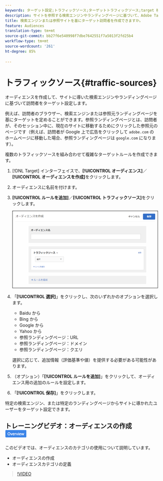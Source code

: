 ```yaml
---
keywords: ターゲット設定;トラフィックソース;ターゲットトラフィックソース;target 検索エンジン;検索エンジン;ランディングページ;target ランディングページ;参照ランディングページ
description: サイトを参照する検索エンジンやランディングページに基づいて、Adobe Targetのターゲット訪問者にオーディエンスを作成する方法を学びます。
title: 検索エンジンまたは参照サイトを基にターゲット訪問者を作成できますか。
feature: Audiences
translation-type: tm+mt
source-git-commit: bb27f6e540998f7dbe7642551f7a5013f2fd25b4
workflow-type: tm+mt
source-wordcount: '261'
ht-degree: 85%

---
```



# トラフィックソース{#traffic-sources}

オーディエンスを作成して、サイトに導いた検索エンジンやランディングページに基づいて訪問者をターゲット設定します。

例えば、訪問者のブラウザー、検索エンジンまたは参照元ランディングページを基にターゲットを定めることができます。参照ランディングページとは、訪問者が、そのセッション中に、現在のサイトに移動するためにクリックした参照元のページです（例えば、訪問者が Google 上で広告をクリックして `adobe.com` のホームページに移動した場合、参照ランディングページは `google.com` になります）。

複数のトラフィックソースを組み合わせて複雑なターゲットルールを作成できます。

1. [!DNL Target] インターフェイスで、**[!UICONTROL オーディエンス]**／**[!UICONTROL オーディエンスを作成]**&#x200B;をクリックします。
1. オーディエンスに名前を付けます。
1. **[!UICONTROL ルールを追加]**／**[!UICONTROL トラフィックソース]**&#x200B;をクリックします。

   ![](assets/target_traffic_source.png)

1. 「**[!UICONTROL 選択]**」をクリックし、次のいずれかのオプションを選択します。

   * Baidu から
   * Bing から
   * Google から
   * Yahoo から
   * 参照ランディングページ：URL
   * 参照ランディングページ：ドメイン
   * 参照ランディングページ：クエリ

   選択に応じて、追加情報（評価基準や値）を提供する必要がある可能性があります。

1. （オプション）「**[!UICONTROL ルールを追加]**」をクリックして、オーディエンス用の追加のルールを設定します。
1. 「**[!UICONTROL 保存]**」をクリックします。

特定の検索エンジン、または特定のランディングページからサイトに導かれたユーザーをターゲット設定できます。

## トレーニングビデオ：オーディエンスの作成  ![概要バッジ](/help/assets/overview.png)

このビデオでは、オーディエンスのカテゴリの使用について説明しています。

* オーディエンスの作成
* オーディエンスカテゴリの定義

>[!VIDEO](https://video.tv.adobe.com/v/17392)
